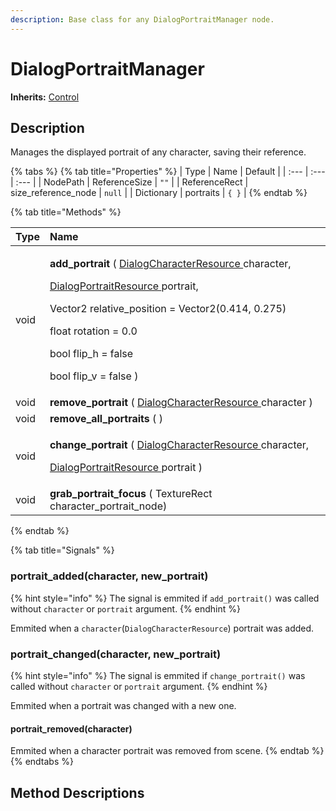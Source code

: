 ```yaml
---
description: Base class for any DialogPortraitManager node.
---
```


# DialogPortraitManager

**Inherits:** [Control](https://docs.godotengine.org/es/stable/classes/class_control.html)

## Description

Manages the displayed portrait of any character, saving their reference.



{% tabs %}
{% tab title="Properties" %}
| Type | Name | Default |
| :--- | :--- | :--- |
| NodePath | ReferenceSize | `""` |
| ReferenceRect | size\_reference\_node | `null` |
| Dictionary | portraits | `{ }` |
{% endtab %}

{% tab title="Methods" %}
<table>
  <thead>
    <tr>
      <th style="text-align:left">Type</th>
      <th style="text-align:left">Name</th>
    </tr>
  </thead>
  <tbody>
    <tr>
      <td style="text-align:left">void</td>
      <td style="text-align:left">
        <p><b>add_portrait </b>( <a href="../resource-class/class_dialog-character-resource.md">DialogCharacterResource </a>character,</p>
        <p><a href="../resource-class/class_dialog-portrait-resource.md">DialogPortraitResource </a>portrait,</p>
        <p>Vector2 relative_position = Vector2(0.414, 0.275)</p>
        <p>float rotation = 0.0</p>
        <p>bool flip_h = false</p>
        <p>bool flip_v = false )</p>
      </td>
    </tr>
    <tr>
      <td style="text-align:left">void</td>
      <td style="text-align:left"><b>remove_portrait </b>( <a href="../resource-class/class_dialog-character-resource.md">DialogCharacterResource </a>character
        )</td>
    </tr>
    <tr>
      <td style="text-align:left">void</td>
      <td style="text-align:left"><b>remove_all_portraits </b>( )</td>
    </tr>
    <tr>
      <td style="text-align:left">void</td>
      <td style="text-align:left">
        <p><b>change_portrait </b>( <a href="../resource-class/class_dialog-character-resource.md">DialogCharacterResource </a>character,</p>
        <p><a href="../resource-class/class_dialog-portrait-resource.md">DialogPortraitResource </a>portrait
          )</p>
      </td>
    </tr>
    <tr>
      <td style="text-align:left">void</td>
      <td style="text-align:left"><b>grab_portrait_focus </b>( TextureRect character_portrait_node)</td>
    </tr>
  </tbody>
</table>
{% endtab %}

{% tab title="Signals" %}
### portrait\_added\(character, new\_portrait\)

{% hint style="info" %}
The signal is emmited if `add_portrait()` was called without `character` or `portrait` argument.
{% endhint %}

Emmited when a `character`\(`DialogCharacterResource`\) portrait was added.

### portrait\_changed\(character, new\_portrait\)

{% hint style="info" %}
The signal is emmited if `change_portrait()` was called without `character` or `portrait` argument.
{% endhint %}

Emmited when a portrait was changed with a new one.

#### portrait\_removed\(character\)

Emmited when a character portrait was removed from scene.
{% endtab %}
{% endtabs %}

## Method Descriptions

